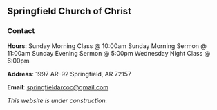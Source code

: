## Springfield Church of Christ

### Contact
**Hours**:
Sunday Morning Class @ 10:00am
Sunday Morning Sermon @ 11:00am
Sunday Evening Sermon @ 5:00pm
Wednesday Night Class @ 6:00pm

**Address**:
1997 AR-92
Springfield, AR 72157

**Email**:
springfieldarcoc@gmail.com

_This website is under construction._


